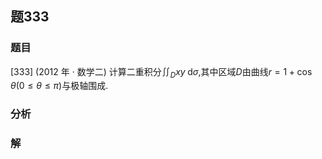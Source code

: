 ## 题333
### 题目
[333] (2012 年 · 数学二) 计算二重积分${\iint }_{D}{xy}\mathrm{\;d}\sigma$,其中区域$D$由曲线$r = 1 + \cos \theta ( {0 \leq  \theta  \leq  \pi })$与极轴围成.
### 分析

### 解